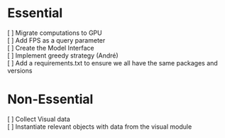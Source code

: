 # Essential <br>
[ ] Migrate computations to GPU<br>
[ ] Add FPS as a query parameter <br>
[ ] Create the Model Interface<br>
[ ] Implement greedy strategy (André) <br>
[ ] Add a requirements.txt to ensure we all have the same packages and versions

# Non-Essential<br>
[ ] Collect Visual data<br>
[ ] Instantiate relevant objects with data from the visual module<br>

